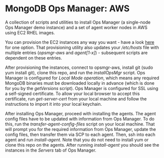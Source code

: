 # MongoDB Ops Manager: AWS

A collection of scripts and utilities to install Ops Manager (a single-node Ops Manager demo instance) and a set of agent worker nodes in AWS using EC2 RHEL images.

You can provision the EC2 instances any way you want - have a look [here](https://github.com/janosj/utilities/tree/main/provision-aws-hardware) for one option. That provisioning utility also updates your */etc/hosts* file with multiple entries (*opsmgr-aws* and *agent[1-x]*) - subsequent scripts are dependent on these entries.

After provisioning the instances, connect to opsmgr-aws, install git (sudo yum install git), clone this repo, and run the *installOpsMgr* script. Ops Manager is configured for *Local Mode operation*, which means any required MongoDB binaries must be downloaded locally in advance (which is done for you by the *getVersions* script). Ops Manager is configured for SSL using a self-signed certificate. To allow your local browser to accept this certificate, run *get-server-cert* from your local machine and follow the instructions to import it into your local keychain.

After installing Ops Manager, proceed with installing the agents. The agent config files have to be updated with information from Ops Manager. To do this, run the *transfer-agent-config-files* script on your local machine. That will prompt you for the required information from Ops Manager, update the config files, then transfer them via SCP to each agent. Then, ssh into each agent and run *install-agent*. Note that you do not need to install yum or clone this repo on the agents. After running *install-agent* you should see the instances in the *Servers* tab of Ops Manager.

